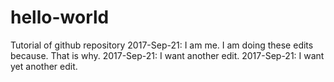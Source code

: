 # hello-world
Tutorial of github repository
2017-Sep-21: I am me. I am doing these edits because. That is why.
2017-Sep-21: I want another edit.
2017-Sep-21: I want yet another edit.
